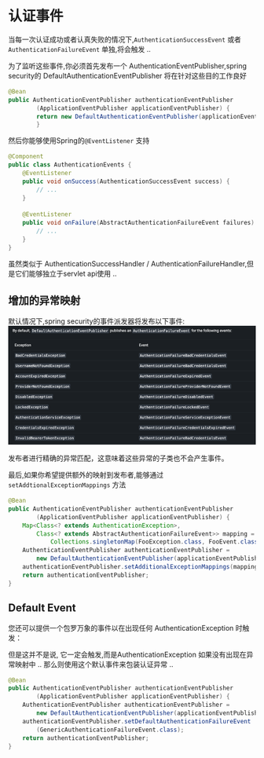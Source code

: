# 认证事件
当每一次认证成功或者认真失败的情况下,`AuthenticationSuccessEvent` 或者 `AuthenticationFailureEvent` 单独,将会触发 ..

为了监听这些事件,你必须首先发布一个 AuthenticationEventPublisher,spring security的 DefaultAuthenticationEventPublisher 将在针对这些目的工作良好
```java
@Bean
public AuthenticationEventPublisher authenticationEventPublisher
        (ApplicationEventPublisher applicationEventPublisher) {
        return new DefaultAuthenticationEventPublisher(applicationEventPublisher);
        }
```

然后你能够使用Spring的`@EventListener` 支持
```java
@Component
public class AuthenticationEvents {
	@EventListener
    public void onSuccess(AuthenticationSuccessEvent success) {
		// ...
    }

    @EventListener
    public void onFailure(AbstractAuthenticationFailureEvent failures) {
		// ...
    }
}
```
虽然类似于 AuthenticationSuccessHandler / AuthenticationFailureHandler,但是它们能够独立于servlet api使用 ..

## 增加的异常映射
默认情况下,spring security的事件派发器将发布以下事件:
![img.png](img.png)

发布者进行精确的异常匹配，这意味着这些异常的子类也不会产生事件。

最后,如果你希望提供额外的映射到发布者,能够通过`setAddtionalExceptionMappings` 方法

```java
@Bean
public AuthenticationEventPublisher authenticationEventPublisher
        (ApplicationEventPublisher applicationEventPublisher) {
    Map<Class<? extends AuthenticationException>,
        Class<? extends AbstractAuthenticationFailureEvent>> mapping =
            Collections.singletonMap(FooException.class, FooEvent.class);
    AuthenticationEventPublisher authenticationEventPublisher =
        new DefaultAuthenticationEventPublisher(applicationEventPublisher);
    authenticationEventPublisher.setAdditionalExceptionMappings(mapping);
    return authenticationEventPublisher;
}
```

## Default Event
您还可以提供一个包罗万象的事件以在出现任何 AuthenticationException 时触发：

但是这并不是说, 它一定会触发,而是AuthenticationException 如果没有出现在异常映射中 ..
那么则使用这个默认事件来包装认证异常 ..
```java
@Bean
public AuthenticationEventPublisher authenticationEventPublisher
        (ApplicationEventPublisher applicationEventPublisher) {
    AuthenticationEventPublisher authenticationEventPublisher =
        new DefaultAuthenticationEventPublisher(applicationEventPublisher);
    authenticationEventPublisher.setDefaultAuthenticationFailureEvent
        (GenericAuthenticationFailureEvent.class);
    return authenticationEventPublisher;
}
```